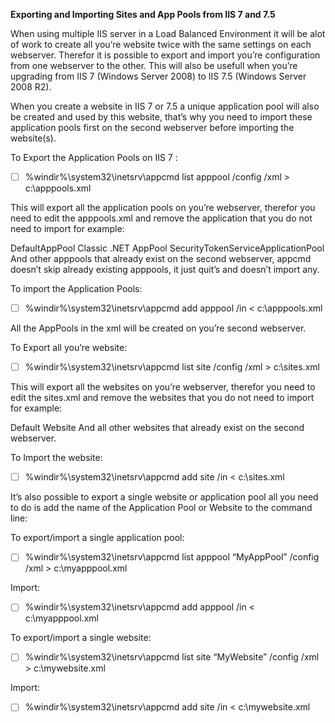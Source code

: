 
**Exporting and Importing Sites and App Pools from IIS 7 and 7.5**
 
When using multiple IIS server in a Load Balanced Environment it will  be alot of work to create all you’re website twice with the same settings on each webserver. Therefor it is possible to export and import you’re configuration from one webserver to the other. This will also be usefull when you’re upgrading from IIS 7 (Windows Server 2008) to IIS 7.5 (Windows Server 2008 R2).

When you create a website in IIS 7 or 7.5 a unique application pool will also be created and used by this website, that’s why you need to import these application pools first on the second webserver before importing the website(s).

To Export the Application Pools on IIS 7 : 

 - [ ] %windir%\system32\inetsrv\appcmd list apppool /config /xml >
       c:\apppools.xml

This will export all the application pools on you’re webserver, therefor you need to edit the apppools.xml and remove the application that you do not need to import for example:

DefaultAppPool
Classic .NET AppPool
SecurityTokenServiceApplicationPool
And other apppools that already exist on the second webserver, appcmd doesn’t skip already existing apppools, it just quit’s and doesn’t import any.

To import the Application Pools: 

 - [ ] %windir%\system32\inetsrv\appcmd add apppool /in <
       c:\apppools.xml

All the AppPools in the xml will be created on you’re second webserver.

To Export all you’re website: 

 - [ ] %windir%\system32\inetsrv\appcmd list site /config /xml >
       c:\sites.xml

This will export all the websites on you’re webserver, therefor you need to edit the sites.xml and remove the websites that you do not need to import for example:

Default Website
And all other websites that already exist on the second webserver.

To Import the website: 

 - [ ] %windir%\system32\inetsrv\appcmd add site /in < c:\sites.xml

It’s also possible to export a single website or application pool all you need to do is add the name of the Application Pool or Website to the command line:

To export/import a single application pool: 

 - [ ] %windir%\system32\inetsrv\appcmd list apppool “MyAppPool” /config
       /xml > c:\myapppool.xml

Import: 

 - [ ] %windir%\system32\inetsrv\appcmd add apppool /in <
       c:\myapppool.xml

To export/import a single website: 

 - [ ] %windir%\system32\inetsrv\appcmd list site “MyWebsite” /config
       /xml > c:\mywebsite.xml

Import: 

 - [ ] %windir%\system32\inetsrv\appcmd add site /in < c:\mywebsite.xml
